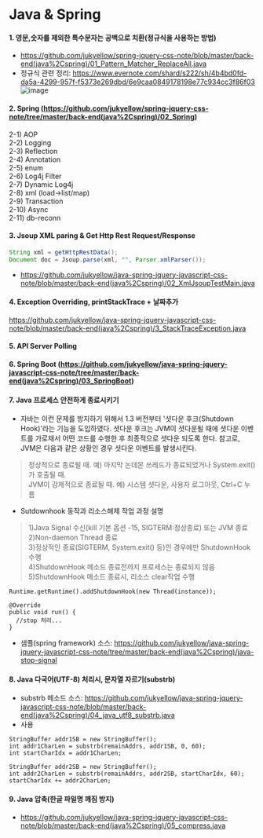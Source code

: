 # Java & Spring

#### 1. 영문,숫자를 제외한 특수문자는 공백으로 치환(정규식을 사용하는 방법)   
- https://github.com/jukyellow/spring-jquery-css-note/blob/master/back-end(java%2Cspring)/01_Pattern_Matcher_ReplaceAll.java  
- 정규식 관련 정리: https://www.evernote.com/shard/s222/sh/4b4bd0fd-da5a-4299-957f-f5373e269dbd/6e9caa0849178198e77c934cc3f86f03  
![image](https://user-images.githubusercontent.com/45334819/58895126-34777480-872e-11e9-992b-334688d44d07.png)  

#### 2. Spring (https://github.com/jukyellow/spring-jquery-css-note/tree/master/back-end(java%2Cspring)/02_Spring)  
2-1) AOP  
2-2) Logging  
2-3) Reflection  
2-4) Annotation  
2-5) enum  
2-6) Log4j Filter  
2-7) Dynamic Log4j  
2-8) xml (load->list/map)  
2-9) Transaction  
2-10) Async  
2-11) db-reconn  

#### 3. Jsoup XML paring & Get Http Rest Request/Response
``` java
String xml = getHttpRestData();
Document doc = Jsoup.parse(xml, "", Parser.xmlParser());
```
- https://github.com/jukyellow/java-spring-jquery-javascript-css-note/blob/master/back-end(java%2Cspring)/02_XmlJsoupTestMain.java  

#### 4. Exception Overriding, printStackTrace + 날짜추가  
https://github.com/jukyellow/java-spring-jquery-javascript-css-note/blob/master/back-end(java%2Cspring)/3_StackTraceException.java  

#### 5. API Server Polling  

#### 6. Spring Boot (https://github.com/jukyellow/java-spring-jquery-javascript-css-note/tree/master/back-end(java%2Cspring)/03_SpringBoot)


#### 7. Java 프로세스 안전하게 종료시키기 
- 자바는 이런 문제를 방지하기 위해서 1.3 버전부터 '셧다운 후크(Shutdown Hook)'라는 기능을 도입하였다. 셧다운 후크는 JVM이 셧다운될 때에 셧다운 이벤트를 가로채서 어떤 코드를 수행한 후 최종적으로 셧다운 되도록 한다. 참고로, JVM은 다음과 같은 상황인 경우 셧다운 이벤트를 발생시킨다.  
> 정상적으로 종료될 때. 예) 마지막 논데몬 쓰레드가 종료되었거나 System.exit()가 호출될 때.  
> JVM이 강제적으로 종료될 때. 예) 시스템 셧다운, 사용자 로그아웃, Ctrl+C 누름  
- Sutdownhook 동작과 리소스해제 작업 과정 설명
> 1)Java Signal 수신(kill 기본 옵션 -15, SIGTERM:정상종료) 또는 JVM 종료  
> 2)Non-daemon Thread 종료  
> 3)정상적인 종료(SIGTERM, System.exit() 등)인 경우에만 ShutdownHook 수행  
> 4)ShutdownHook 메소드 종료전까지 프로세스는 종료되지 않음  
> 5)ShutdownHook 메소드 종료시, 리소스 clear작업 수행  
```
Runtime.getRuntime().addShutdownHook(new Thread(instance));

@Override
public void run() {
  //stop 처리...
}
```
- 샘플(spring framework) 소스: https://github.com/jukyellow/java-spring-jquery-javascript-css-note/tree/master/back-end(java%2Cspring)/java-stop-signal   

#### 8. Java 다국어(UTF-8) 처리시, 문자열 자르기(substrb)
- substrb 메소드 소스: https://github.com/jukyellow/java-spring-jquery-javascript-css-note/blob/master/back-end(java%2Cspring)/04_java_utf8_substrb.java   
- 사용   
```
StringBuffer addr1SB = new StringBuffer();
int addr1CharLen = substrb(remainAddrs, addr1SB, 0, 60);
int startCharIdx = addr1CharLen;

StringBuffer addr2SB = new StringBuffer();
int addr2CharLen = substrb(remainAddrs, addr2SB, startCharIdx, 60);
startCharIdx += addr2CharLen;
```

#### 9. Java 압축(한글 파일명 깨짐 방지)
- https://github.com/jukyellow/java-spring-jquery-javascript-css-note/blob/master/back-end(java%2Cspring)/05_compress.java  
